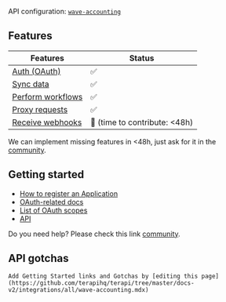 API configuration: [`wave-accounting`](https://terapi.dev/providers.yaml)

## Features

| Features | Status |
| - | - |
| [Auth (OAuth)](/integrate/guides/authorize-an-api) | ✅ |
| [Sync data](/integrate/guides/sync-data-from-an-api) | ✅ |
| [Perform workflows](/integrate/guides/perform-workflows-with-an-api) | ✅ |
| [Proxy requests](/integrate/guides/proxy-requests-to-an-api) | ✅ |
| [Receive webhooks](/integrate/guides/receive-webhooks-from-an-api) | 🚫 (time to contribute: &lt;48h) |

We can implement missing features in &lt;48h, just ask for it in the [community](https://terapi.dev/slack).

## Getting started

-   [How to register an Application](https://developer.waveapps.com/hc/en-us/articles/360020948171-Create-a-Wave-Account-and-Test-Businesses)
-   [OAuth-related docs](https://developer.waveapps.com/hc/en-us/articles/360019493652-OAuth-Guide)
-   [List of OAuth scopes](https://developer.waveapps.com/hc/en-us/articles/360032818132)
-   [API](https://developer.waveapps.com/hc/en-us/articles/360018937431-API-Playground)

Do you need help? Please check this link [community](https://terapi.dev/slack).

## API gotchas


    Add Getting Started links and Gotchas by [editing this page](https://github.com/terapihq/terapi/tree/master/docs-v2/integrations/all/wave-accounting.mdx)
